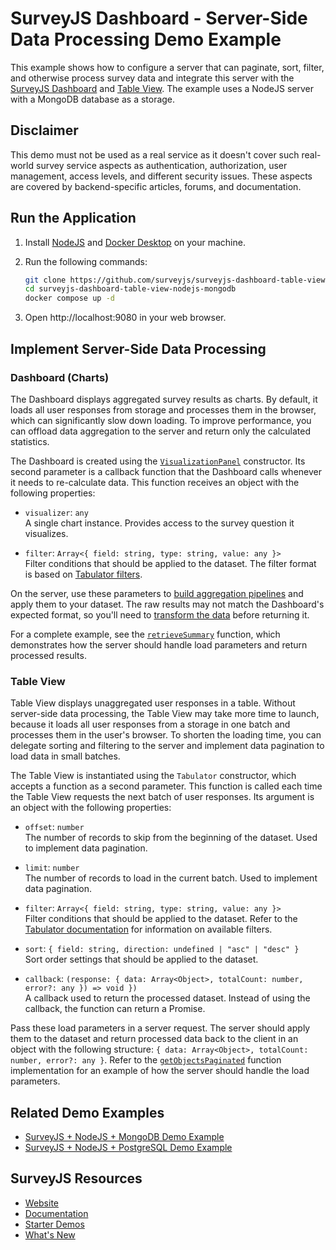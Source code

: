 # SurveyJS Dashboard - Server-Side Data Processing Demo Example

This example shows how to configure a server that can paginate, sort, filter, and otherwise process survey data and integrate this server with the [SurveyJS Dashboard](https://surveyjs.io/dashboard/examples/interactive-survey-data-dashboard/) and [Table View](https://surveyjs.io/dashboard/examples/export-survey-results-to-csv-files/). The example uses a NodeJS server with a MongoDB database as a storage.

## Disclaimer

This demo must not be used as a real service as it doesn't cover such real-world survey service aspects as authentication, authorization, user management, access levels, and different security issues. These aspects are covered by backend-specific articles, forums, and documentation.

## Run the Application

1. Install [NodeJS](https://nodejs.org/) and [Docker Desktop](https://docs.docker.com/desktop/) on your machine.

2. Run the following commands:

    ```bash
    git clone https://github.com/surveyjs/surveyjs-dashboard-table-view-nodejs-mongodb.git
    cd surveyjs-dashboard-table-view-nodejs-mongodb
    docker compose up -d
    ```

3. Open http://localhost:9080 in your web browser.

## Implement Server-Side Data Processing

### Dashboard (Charts)

The Dashboard displays aggregated survey results as charts. By default, it loads all user responses from storage and processes them in the browser, which can significantly slow down loading. To improve performance, you can offload data aggregation to the server and return only the calculated statistics.

The Dashboard is created using the [`VisualizationPanel`](https://surveyjs.io/dashboard/documentation/api-reference/visualizationpanel) constructor. Its second parameter is a callback function that the Dashboard calls whenever it needs to re-calculate data. This function receives an object with the following properties:

- `visualizer`: `any`       
A single chart instance. Provides access to the survey question it visualizes.

- `filter`: `Array<{ field: string, type: string, value: any }>`       
Filter conditions that should be applied to the dataset. The filter format is based on [Tabulator filters](https://tabulator.info/docs/6.3/filter).

On the server, use these parameters to [build aggregation pipelines](https://github.com/surveyjs/surveyjs-dashboard-table-view-nodejs-mongodb/blob/94abdd173750aa111b4f3aa4f14642dc3fdcf3a0/express-app/db-adapters/nosql-crud-adapter.js#L82-L158) and apply them to your dataset. The raw results may not match the Dashboard's expected format, so you'll need to [transform the data](https://github.com/surveyjs/surveyjs-dashboard-table-view-nodejs-mongodb/blob/94abdd173750aa111b4f3aa4f14642dc3fdcf3a0/express-app/db-adapters/nosql-crud-adapter.js#L1-L28) before returning it.

For a complete example, see the [`retrieveSummary`](https://github.com/surveyjs/surveyjs-dashboard-table-view-nodejs-mongodb/blob/94abdd173750aa111b4f3aa4f14642dc3fdcf3a0/express-app/db-adapters/nosql-crud-adapter.js#L81-L172) function, which demonstrates how the server should handle load parameters and return processed results.

### Table View

Table View displays unaggregated user responses in a table. Without server-side data processing, the Table View may take more time to launch, because it loads all user responses from a storage in one batch and processes them in the user's browser. To shorten the loading time, you can delegate sorting and filtering to the server and implement data pagination to load data in small batches.

The Table View is instantiated using the `Tabulator` constructor, which accepts a function as a second parameter. This function is called each time the Table View requests the next batch of user responses. Its argument is an object with the following properties:

- `offset`: `number`      
The number of records to skip from the beginning of the dataset. Used to implement data pagination.

- `limit`: `number`      
The number of records to load in the current batch. Used to implement data pagination.

- `filter`: `Array<{ field: string, type: string, value: any }>`       
Filter conditions that should be applied to the dataset. Refer to the [Tabulator documentation](https://tabulator.info/docs/6.3/filter) for information on available filters.

- `sort`: `{ field: string, direction: undefined | "asc" | "desc" }`      
Sort order settings that should be applied to the dataset.

- `callback`: `(response: { data: Array<Object>, totalCount: number, error?: any }) => void })`       
A callback used to return the processed dataset. Instead of using the callback, the function can return a Promise.

Pass these load parameters in a server request. The server should apply them to the dataset and return processed data back to the client in an object with the following structure: `{ data: Array<Object>, totalCount: number, error?: any }`. Refer to the [`getObjectsPaginated`](https://github.com/surveyjs/surveyjs-dashboard-table-view-nodejs-mongodb/blob/94abdd173750aa111b4f3aa4f14642dc3fdcf3a0/express-app/db-adapters/nosql-crud-adapter.js#L48-L79) function implementation for an example of how the server should handle the load parameters.

## Related Demo Examples

- [SurveyJS + NodeJS + MongoDB Demo Example](https://github.com/surveyjs/surveyjs-nodejs-mongodb)
- [SurveyJS + NodeJS + PostgreSQL Demo Example](https://github.com/surveyjs/surveyjs-nodejs-postgresql)

## SurveyJS Resources

- [Website](https://surveyjs.io/)
- [Documentation](https://surveyjs.io/dashboard/documentation/overview)
- [Starter Demos](https://surveyjs.io/dashboard/examples/interactive-survey-data-dashboard/)
- [What's New](https://surveyjs.io/stay-updated/major-updates/2024)

